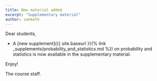 ```yaml
---
title: New material added
excerpt: "Supplementary material"
author: sanketh
---
```


Dear students,

- A [new supplement]({{ site.baseurl }}{% link _supplements/probability_and_statistics.md %})
  on probability and statistics is now available in the supplementary material.

Enjoy!

The course staff.